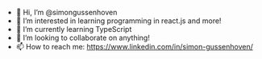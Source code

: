 - 👋 Hi, I’m @simongussenhoven
- 👀 I’m interested in learning programming in react.js and more!
- 🌱 I’m currently learning TypeScript
- 💞️ I’m looking to collaborate on anything!
- 📫 How to reach me: https://www.linkedin.com/in/simon-gussenhoven/

<!---
simongussenhoven/simongussenhoven is a ✨ special ✨ repository because its `README.md` (this file) appears on your GitHub profile.
You can click the Preview link to take a look at your changes.
--->
